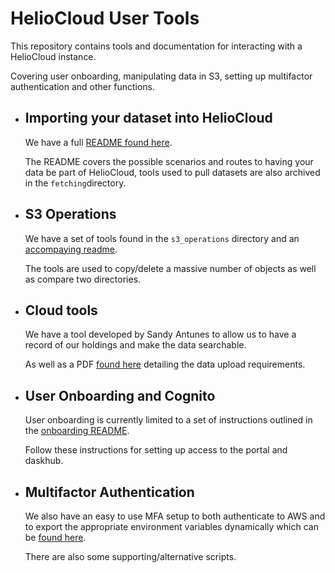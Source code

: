 # HelioCloud User Tools
This repository contains tools and documentation for interacting with a HelioCloud instance.

Covering user onboarding, manipulating data in S3, setting up multifactor authentication and other functions.


- ## Importing your dataset into HelioCloud
    We have a full [README found here](s3_operations/importing_dataset.md).
    
    The README covers the possible scenarios and routes to having your data be part of HelioCloud, tools used to pull datasets are also archived in the `fetching`directory.

- ## S3 Operations
    We have a set of tools found in the `s3_operations` directory and an [accompaying readme](s3_operations/README.md).
    
    The tools are used to copy/delete a massive number of objects as well as compare two directories.

- ## Cloud tools
    We have a tool developed by Sandy Antunes to allow us to have a record of our holdings and make the data searchable.

    As well as a PDF [found here](cloud_tools/data_upload_requirements_110422.pdf) detailing the data upload requirements.

- ## User Onboarding and Cognito
    User onboarding is currently limited to a set of instructions outlined in the [onboarding README](users_cognito/README.md).
    
    Follow these instructions for setting up access to the portal and daskhub.

- ## Multifactor Authentication
    We also have an easy to use MFA setup to both authenticate to AWS and to export the appropriate environment variables dynamically which can be [found here](mfa/aws_mfa_setup_guide.md).
    
    There are also some supporting/alternative scripts.

